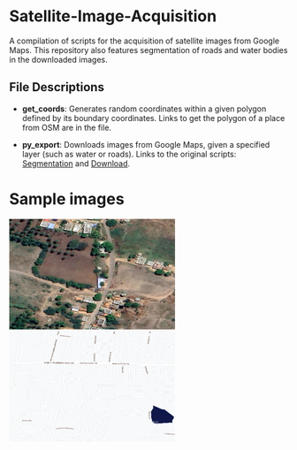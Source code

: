 # Satellite-Image-Acquisition
A compilation of scripts for the acquisition of satellite images from Google Maps. This repository also features segmentation of roads and water bodies in the downloaded images.

## File Descriptions

- **get_coords**: Generates random coordinates within a given polygon defined by its boundary coordinates. Links to get the polygon of a place from OSM are in the file.

- **py_export**: Downloads images from Google Maps, given a specified layer (such as water or roads). Links to the original scripts: [Segmentation](https://gist.github.com/sebastianleonte/69a5f62220fbf25dca7de86c3b6d23ac) and [Download](https://gist.github.com/eskriett/6038468).

# Sample images
<img src="https://github.com/vaarshha/Satellite-Image-Acquisition/blob/main/satellite.png" alt="Satellite Image" width="300" height="200">
<img src="https://github.com/vaarshha/Satellite-Image-Acquisition/blob/main/water%20and%20road.png" alt="Satellite Image" width="300" height="200">

